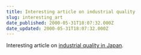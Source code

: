 ```yaml
---
title: Interesting article on industrial quality
slug: interesting_art
date_published: 2000-05-31T18:07:32.000Z
date_updated: 2000-05-31T18:07:32.000Z
---
```


Interesting article on [industrial quality in Japan](http://www.pbs.org/cringely/pulpit/pulpit20000525.html).
